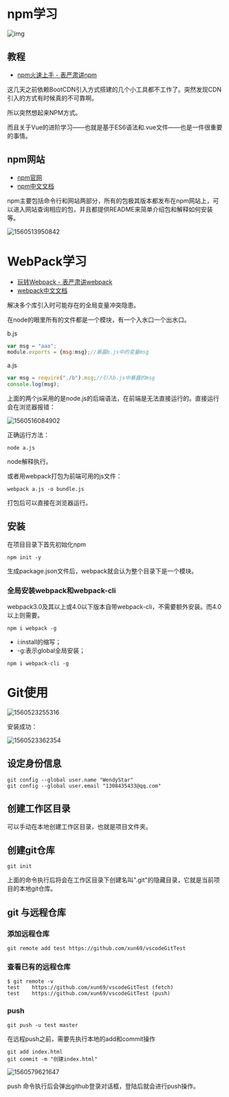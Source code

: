 # npm学习

![img](https://www.npmjs.cn/images/npm.svg)

## 教程

- [npm火速上手 - 表严肃讲npm](https://www.bilibili.com/video/av13816480/?p=3)

这几天之前依赖BootCDN引入方式搭建的几个小工具都不工作了。突然发现CDN引入的方式有时候真的不可靠啊。

所以突然想起来NPM方式。

而且关于Vue的进阶学习——也就是基于ES6语法和.vue文件——也是一件很重要的事情。

## npm网站

- [npm官网](https://www.npmjs.com/)
- [npm中文文档](https://www.npmjs.cn/)

npm主要包括命令行和网站两部分，所有的包极其版本都发布在npm网站上，可以进入网站查询相应的包，并且都提供README来简单介绍包和解释如何安装等。

![1560513950842](U:\[markdown]\NPM学习.assets\1560513950842.png)

# WebPack学习

- [玩转Webpack - 表严肃讲webpack](https://www.bilibili.com/video/av14235184/?p=2)
- [webpack中文文档](https://www.webpackjs.com/concepts/)

解决多个库引入时可能存在的全局变量冲突隐患。

在node的眼里所有的文件都是一个模块，有一个入水口一个出水口。

b.js

```js
var msg = "aaa";
module.exports = {msg:msg};//暴露b.js中的变量msg
```

a.js

```js
var msg = require("./b").msg;//引入b.js中暴露的msg
console.log(msg);
```

上面的两个js采用的是node.js的后端语法，在前端是无法直接运行的。直接运行会在浏览器报错：

![1560516084902](U:\[markdown]\NPM学习.assets\1560516084902.png)

正确运行方法：

```shell
node a.js
```

node解释执行。

或者用webpack打包为前端可用的js文件：

```shell
webpack a.js -o bundle.js
```

打包后可以直接在浏览器运行。

## 安装

在项目目录下首先初始化npm

```shell
npm init -y
```

生成package.json文件后，webpack就会认为整个目录下是一个模块。

### 全局安装webpack和webpack-cli

webpack3.0及其以上或4.0以下版本自带webpack-cli，不需要额外安装。而4.0以上则需要。

```shell
npm i webpack -g
```

- i:install的缩写；
- -g:表示global全局安装；

```shell
npm i webpack-cli -g
```

# Git使用

![1560523255316](U:\[markdown]\NPM学习.assets\1560523255316.png)

安装成功：

![1560523362354](U:\[markdown]\NPM学习.assets\1560523362354.png)

## 设定身份信息

```shell
git config --global user.name "WendyStar"
git config --global user.email "1308435433@qq.com"
```

## 创建工作区目录

可以手动在本地创建工作区目录，也就是项目文件夹。

## 创建git仓库

```shell
git init
```

上面的命令执行后将会在工作区目录下创建名叫".git"的隐藏目录，它就是当前项目的本地git仓库。

## git 与远程仓库

### 添加远程仓库

```shell
git remote add test https://github.com/xun69/vscodeGitTest
```

### 查看已有的远程仓库

```shell
$ git remote -v
test    https://github.com/xun69/vscodeGitTest (fetch)
test    https://github.com/xun69/vscodeGitTest (push)
```

### push

```shell
git push -u test master
```

在远程push之前，需要先执行本地的add和commit操作

```shell
git add index.html
git commit -m "创建index.html"
```

![1560579621647](U:\[markdown]\NPM学习.assets\1560579621647.png)

push 命令执行后会弹出github登录对话框，登陆后就会进行push操作。